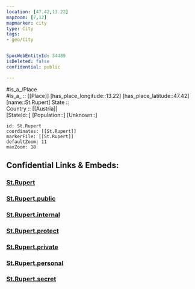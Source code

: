 ```yaml
---
location: [47.42,13.22] 
mapzoom: [7,12] 
mapmarker: city 
type: City
tags:
- geo/City


SpocWebEntityId: 34489
isDeleted: false
confidential: public

---
```

#is_a_/Place  
#is_a_ :: [[Place]] 
[has_place_longitude::13.22] 
[has_place_latitude::47.42] 
[name::St.Rupert] 
State ::  
Country :: [[Austria]]  
[StateId::] 
[Population::] 
[Unknown::] 


```leaflet
id: St.Rupert
coordinates: [[St.Rupert]] 
markerFile: [[St.Rupert]] 
defaultZoom: 11 
maxZoom: 18
```


## Confidential Links & Embeds: 

### [St.Rupert](/_Standards/Earth/Continent/Europe/Europe~Central/Austria/Austrias_States/Salzburg,State/City/St.Rupert.md) 

### [St.Rupert.public](/_public/Earth/Continent/Europe/Europe~Central/Austria/Austrias_States/Salzburg,State/City/St.Rupert.public.md) 

### [St.Rupert.internal](/_internal/Earth/Continent/Europe/Europe~Central/Austria/Austrias_States/Salzburg,State/City/St.Rupert.internal.md) 

### [St.Rupert.protect](/_protect/Earth/Continent/Europe/Europe~Central/Austria/Austrias_States/Salzburg,State/City/St.Rupert.protect.md) 

### [St.Rupert.private](/_private/Earth/Continent/Europe/Europe~Central/Austria/Austrias_States/Salzburg,State/City/St.Rupert.private.md) 

### [St.Rupert.personal](/_personal/Earth/Continent/Europe/Europe~Central/Austria/Austrias_States/Salzburg,State/City/St.Rupert.personal.md) 

### [St.Rupert.secret](/_secret/Earth/Continent/Europe/Europe~Central/Austria/Austrias_States/Salzburg,State/City/St.Rupert.secret.md)

